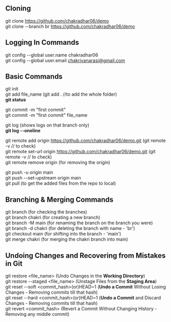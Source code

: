 ## Cloning
git clone https://github.com/chakradhar06/demo <br>
git clone --branch br https://github.com/chakradhar06/demo <br>

## Logging In Commands
git config --global user.name chakradhar06 <br>
git config --global user.email chakrivanarasi@gmail.com <br>

## Basic Commands
git init <br>
git add file_name (git add .   //to add the whole folder) <br>
**git status** <br>

git commit -m "first commit" <br>
git commit -m "first commit" file_name <br>

git log (shows logs on that branch only) <br>
**git log --oneline** <br>

git remote add origin https://github.com/chakradhar06/demo.git  (git remote -v // to check) <br>
git remote set-url origin https://github.com/chakradhar06/demo.git  (git remote -v // to check) <br>
git remote remove origin (for removing the origin) <br>

git push -u origin main <br>
git push --set-upstream origin main <br>
git pull (to get the added files from the repo to local) <br>

## Branching & Merging Commands
git branch (for checking the branches) <br>
git branch chakri (for creating a new branch) <br>
git branch -M main (for renaming the branch on the branch you were) <br>
git branch -d chakri (for deleting the branch with name - 'br') <br>
git checkout main (for shifting into the branch - 'main') <br>
git merge chakri (for merging the chakri branch into main) <br>

## Undoing Changes and Recovering from Mistakes in Git
git restore <file_name> (Undo Changes in the **Working Directory**) <br>
git restore --staged <file_name> (Unstage Files from the **Staging Area**) <br>
git reset --soft <commit_hash>(or)HEAD\~1 (**Undo a Commit** Without Losing Changes - Removing commits till that hash) <br>
git reset --hard <commit_hash>(or)HEAD\~1 (**Undo a Commit** and Discard Changes - Removing commits till that hash) <br>
git revert <commit_hash> (Revert a Commit Without Changing History - Removing any middle commit) <br>



